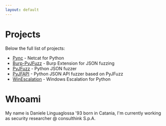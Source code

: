 ```yaml
---
layout: default
---
```

# [](#header-1)Projects

Below the full list of projects:

- [Pync](pync) - Netcat for Python
- [Burp-PyJFuzz](burp-pyjfuzz) - Burp Extension for JSON fuzzing
- [PyJFuzz](pyjfuzz) - Python JSON fuzzer
- [PyJFAPI](pyjfapi) - Python JSON API fuzzer based on PyJFuzz
- [WinEscalation](winescalation) - Windows Escalation for Python

# [](#header-1)Whoami

My name is Daniele Linguaglossa '93 born in Catania, I'm currently working as security researcher @ consulthink S.p.A.
